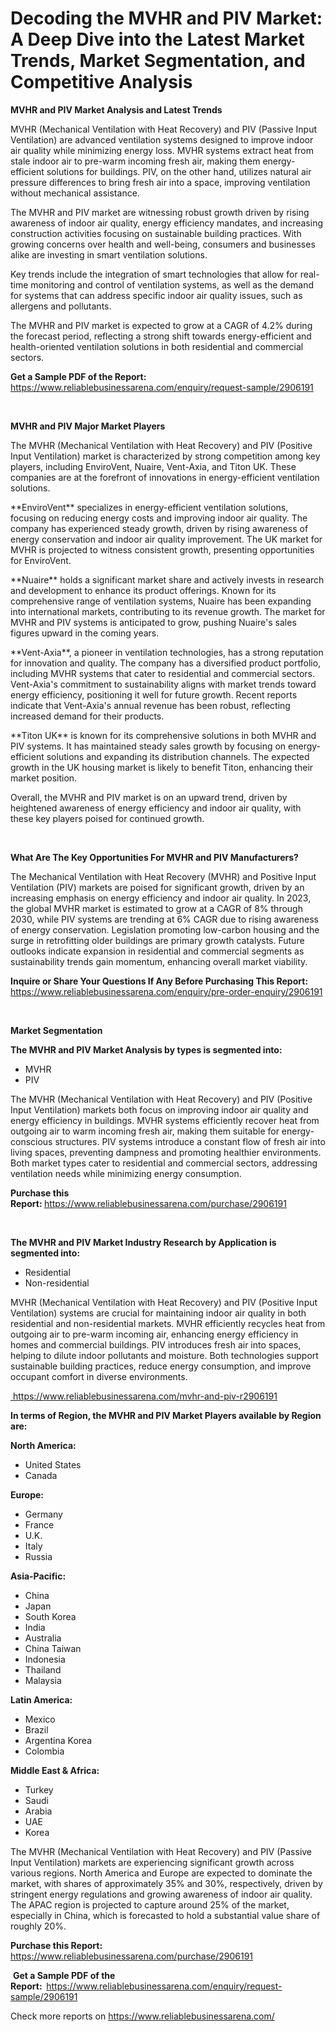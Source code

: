 <p><h1>Decoding the MVHR and PIV Market: A Deep Dive into the Latest Market Trends, Market Segmentation, and Competitive Analysis</h1></p><p><strong>MVHR and PIV Market Analysis and Latest Trends</strong></p>
<p><p>MVHR (Mechanical Ventilation with Heat Recovery) and PIV (Passive Input Ventilation) are advanced ventilation systems designed to improve indoor air quality while minimizing energy loss. MVHR systems extract heat from stale indoor air to pre-warm incoming fresh air, making them energy-efficient solutions for buildings. PIV, on the other hand, utilizes natural air pressure differences to bring fresh air into a space, improving ventilation without mechanical assistance.</p><p>The MVHR and PIV market are witnessing robust growth driven by rising awareness of indoor air quality, energy efficiency mandates, and increasing construction activities focusing on sustainable building practices. With growing concerns over health and well-being, consumers and businesses alike are investing in smart ventilation solutions. </p><p>Key trends include the integration of smart technologies that allow for real-time monitoring and control of ventilation systems, as well as the demand for systems that can address specific indoor air quality issues, such as allergens and pollutants. </p><p>The MVHR and PIV market is expected to grow at a CAGR of 4.2% during the forecast period, reflecting a strong shift towards energy-efficient and health-oriented ventilation solutions in both residential and commercial sectors.</p></p>
<p><strong>Get a Sample PDF of the Report:&nbsp;</strong> <a href="https://www.reliablebusinessarena.com/enquiry/request-sample/2906191?utm_campaign=3224&utm_medium=2&utm_source=Github&utm_content=ia&utm_term=12032025&utm_id=mvhr-and-piv">https://www.reliablebusinessarena.com/enquiry/request-sample/2906191</a></p>
<p>&nbsp;</p>
<p><strong>MVHR and PIV Major Market Players</strong></p>
<p><p>The MVHR (Mechanical Ventilation with Heat Recovery) and PIV (Positive Input Ventilation) market is characterized by strong competition among key players, including EnviroVent, Nuaire, Vent-Axia, and Titon UK. These companies are at the forefront of innovations in energy-efficient ventilation solutions.</p><p>**EnviroVent** specializes in energy-efficient ventilation solutions, focusing on reducing energy costs and improving indoor air quality. The company has experienced steady growth, driven by rising awareness of energy conservation and indoor air quality improvement. The UK market for MVHR is projected to witness consistent growth, presenting opportunities for EnviroVent.</p><p>**Nuaire** holds a significant market share and actively invests in research and development to enhance its product offerings. Known for its comprehensive range of ventilation systems, Nuaire has been expanding into international markets, contributing to its revenue growth. The market for MVHR and PIV systems is anticipated to grow, pushing Nuaire's sales figures upward in the coming years.</p><p>**Vent-Axia**, a pioneer in ventilation technologies, has a strong reputation for innovation and quality. The company has a diversified product portfolio, including MVHR systems that cater to residential and commercial sectors. Vent-Axia's commitment to sustainability aligns with market trends toward energy efficiency, positioning it well for future growth. Recent reports indicate that Vent-Axia's annual revenue has been robust, reflecting increased demand for their products.</p><p>**Titon UK** is known for its comprehensive solutions in both MVHR and PIV systems. It has maintained steady sales growth by focusing on energy-efficient solutions and expanding its distribution channels. The expected growth in the UK housing market is likely to benefit Titon, enhancing their market position.</p><p>Overall, the MVHR and PIV market is on an upward trend, driven by heightened awareness of energy efficiency and indoor air quality, with these key players poised for continued growth.</p></p>
<p>&nbsp;</p>
<p><strong>What Are The Key Opportunities For MVHR and PIV Manufacturers?</strong></p>
<p><p>The Mechanical Ventilation with Heat Recovery (MVHR) and Positive Input Ventilation (PIV) markets are poised for significant growth, driven by an increasing emphasis on energy efficiency and indoor air quality. In 2023, the global MVHR market is estimated to grow at a CAGR of 8% through 2030, while PIV systems are trending at 6% CAGR due to rising awareness of energy conservation. Legislation promoting low-carbon housing and the surge in retrofitting older buildings are primary growth catalysts. Future outlooks indicate expansion in residential and commercial segments as sustainability trends gain momentum, enhancing overall market viability.</p></p>
<p><strong>Inquire or Share Your Questions If Any Before Purchasing This Report:</strong> <a href="https://www.reliablebusinessarena.com/enquiry/pre-order-enquiry/2906191?utm_campaign=3224&utm_medium=2&utm_source=Github&utm_content=ia&utm_term=12032025&utm_id=mvhr-and-piv">https://www.reliablebusinessarena.com/enquiry/pre-order-enquiry/2906191</a></p>
<p>&nbsp;</p>
<p><strong>Market Segmentation</strong></p>
<p><strong>The MVHR and PIV Market Analysis by types is segmented into:</strong></p>
<p><ul><li>MVHR</li><li>PIV</li></ul></p>
<p><p>The MVHR (Mechanical Ventilation with Heat Recovery) and PIV (Positive Input Ventilation) markets both focus on improving indoor air quality and energy efficiency in buildings. MVHR systems efficiently recover heat from outgoing air to warm incoming fresh air, making them suitable for energy-conscious structures. PIV systems introduce a constant flow of fresh air into living spaces, preventing dampness and promoting healthier environments. Both market types cater to residential and commercial sectors, addressing ventilation needs while minimizing energy consumption.</p></p>
<p><strong>Purchase this Report:&nbsp;</strong><a href="https://www.reliablebusinessarena.com/purchase/2906191?utm_campaign=3224&utm_medium=2&utm_source=Github&utm_content=ia&utm_term=12032025&utm_id=mvhr-and-piv">https://www.reliablebusinessarena.com/purchase/2906191</a></p>
<p>&nbsp;</p>
<p><strong>The MVHR and PIV Market Industry Research by Application is segmented into:</strong></p>
<p><ul><li>Residential</li><li>Non-residential</li></ul></p>
<p><p>MVHR (Mechanical Ventilation with Heat Recovery) and PIV (Positive Input Ventilation) systems are crucial for maintaining indoor air quality in both residential and non-residential markets. MVHR efficiently recycles heat from outgoing air to pre-warm incoming air, enhancing energy efficiency in homes and commercial buildings. PIV introduces fresh air into spaces, helping to dilute indoor pollutants and moisture. Both technologies support sustainable building practices, reduce energy consumption, and improve occupant comfort in diverse environments.</p></p>
<p><a href="https://www.reliablebusinessarena.com/mvhr-and-piv-r2906191?utm_campaign=3224&utm_medium=2&utm_source=Github&utm_content=ia&utm_term=12032025&utm_id=mvhr-and-piv">&nbsp;https://www.reliablebusinessarena.com/mvhr-and-piv-r2906191</a></p>
<p><strong>In terms of Region, the MVHR and PIV Market Players available by Region are:</strong></p>
<p>
    <p> <strong> North America: </strong>
        <ul>
            <li>United States</li>
            <li>Canada</li>
        </ul>
        </p> 
    <p> <strong> Europe: </strong>
        <ul>
            <li>Germany</li>
            <li>France</li>
            <li>U.K.</li>
            <li>Italy</li>
            <li>Russia</li>
        </ul>
        </p> 
    <p> <strong> Asia-Pacific: </strong>
        <ul>
            <li>China</li>
            <li>Japan</li>
            <li>South Korea</li>
            <li>India</li>
            <li>Australia</li>
            <li>China Taiwan</li>
            <li>Indonesia</li>
            <li>Thailand</li>
            <li>Malaysia</li>
        </ul>
        </p> 
    <p> <strong> Latin America: </strong>
        <ul>
            <li>Mexico</li>
            <li>Brazil</li>
            <li>Argentina Korea</li>
            <li>Colombia</li>
        </ul>
        </p> 
    <p> <strong> Middle East & Africa: </strong>
        <ul>
            <li>Turkey</li>
            <li>Saudi</li>
            <li>Arabia</li>
            <li>UAE</li>
            <li>Korea</li>
        </ul>
    </p>
    </p>
<p><p>The MVHR (Mechanical Ventilation with Heat Recovery) and PIV (Passive Input Ventilation) markets are experiencing significant growth across various regions. North America and Europe are expected to dominate the market, with shares of approximately 35% and 30%, respectively, driven by stringent energy regulations and growing awareness of indoor air quality. The APAC region is projected to capture around 25% of the market, especially in China, which is forecasted to hold a substantial value share of roughly 20%.</p></p>
<p><strong>Purchase this Report: </strong><a href="https://www.reliablebusinessarena.com/purchase/2906191?utm_campaign=3224&utm_medium=2&utm_source=Github&utm_content=ia&utm_term=12032025&utm_id=mvhr-and-piv">https://www.reliablebusinessarena.com/purchase/2906191</a></p>
<p>&nbsp;<strong>Get a Sample PDF of the Report:&nbsp;&nbsp;</strong><a href="https://www.reliablebusinessarena.com/enquiry/request-sample/2906191?utm_campaign=3224&utm_medium=2&utm_source=Github&utm_content=ia&utm_term=12032025&utm_id=mvhr-and-piv">https://www.reliablebusinessarena.com/enquiry/request-sample/2906191</a></p>
<p><strong></strong></p>
<p>Check more reports on <a href="https://www.reliablebusinessarena.com/?utm_campaign=3224&utm_medium=2&utm_source=Github&utm_content=ia&utm_term=12032025&utm_id=mvhr-and-piv">https://www.reliablebusinessarena.com/</a></p>